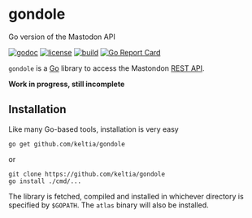 # gondole

Go version of the Mastodon API

[![godoc](https://img.shields.io/badge/godoc-reference-blue.svg?style=flat)](https://godoc.org/github.com/keltia/gondole) [![license](https://img.shields.io/badge/license-MIT-red.svg?style=flat)](https://raw.githubusercontent.com/keltia/gondole/master/LICENSE) [![build](https://img.shields.io/travis/keltia/gondole.svg?style=flat)](https://travis-ci.org/keltia/gondole) [![Go Report Card](https://goreportcard.com/badge/github.com/keltia/gondole)](https://goreportcard.com/report/github.com/keltia/gondole)

`gondole` is a [Go](https://golang.org/) library to access the Mastondon [REST API](http://www.rubydoc.info/gems/mastodon-api/Mastodon/REST/API).

**Work in progress, still incomplete**

## Installation

Like many Go-based tools, installation is very easy
  
    go get github.com/keltia/gondole

  or
  
    git clone https://github.com/keltia/gondole
    go install ./cmd/...

The library is fetched, compiled and installed in whichever directory is specified by `$GOPATH`.  The `atlas` binary will also be installed. 
